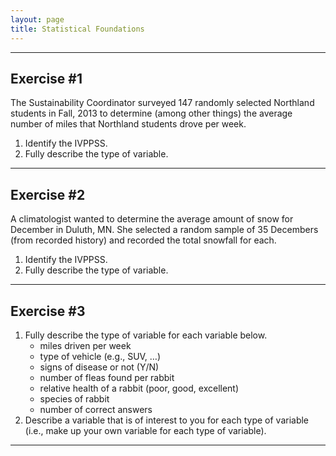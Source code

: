 ```yaml
---
layout: page
title: Statistical Foundations
---
```


----

## Exercise #1

The Sustainability Coordinator surveyed 147 randomly selected Northland students in Fall, 2013 to determine (among other things) the average number of miles that Northland students drove per week.

1. Identify the IVPPSS.
1. Fully describe the type of variable.

----

## Exercise #2

A climatologist wanted to determine the average amount of snow for December in Duluth, MN.  She selected a random sample of 35 Decembers (from recorded history) and recorded the total snowfall for each.

1. Identify the IVPPSS.
1. Fully describe the type of variable.

----

## Exercise #3

1. Fully describe the type of variable for each variable below.
    * miles driven per week
    * type of vehicle (e.g., SUV, …)
    * signs of disease or not (Y/N)
    * number of fleas found per rabbit
    * relative health of a rabbit (poor, good, excellent)
    * species of rabbit
    * number of correct answers
2. Describe a variable that is of interest to you for each type of variable (i.e., make up your own variable for each type of variable).

----

